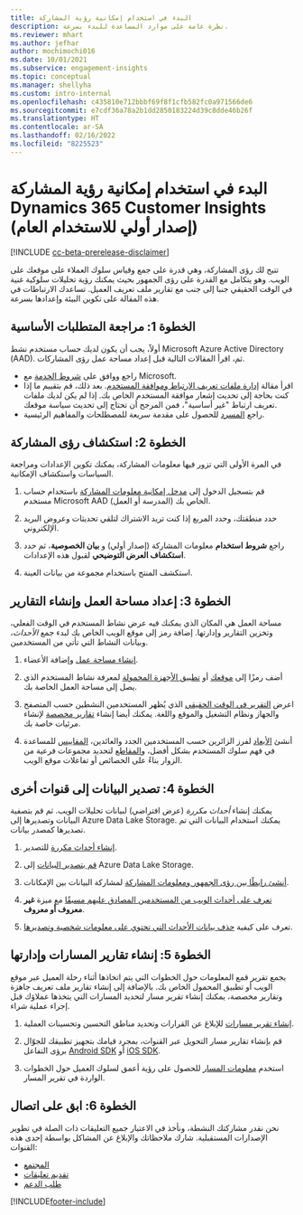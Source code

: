 ```yaml
---
title: البدء في استخدام إمكانية رؤية المشاركة
description: نظرة عامة على موارد المساعدة للبدء بسرعة.
ms.reviewer: mhart
ms.author: jefhar
author: mochimochi016
ms.date: 10/01/2021
ms.subservice: engagement-insights
ms.topic: conceptual
ms.manager: shellyha
ms.custom: intro-internal
ms.openlocfilehash: c435810e712bbbf69f8f1cfb582fc0a971566de6
ms.sourcegitcommit: e7cdf36a78a2b1dd2850183224d39c8dde46b26f
ms.translationtype: HT
ms.contentlocale: ar-SA
ms.lasthandoff: 02/16/2022
ms.locfileid: "8225523"
---
```

# <a name="get-started-with-dynamics-365-customer-insights-engagement-insights-capability-public-preview"></a>البدء في استخدام إمكانية رؤية المشاركة Dynamics 365 Customer Insights (إصدار أولي للاستخدام العام)

[!INCLUDE [cc-beta-prerelease-disclaimer](includes/cc-beta-prerelease-disclaimer.md)]

تتيح لك رؤى المشاركة، وهي قدرة على جمع وقياس سلوك العملاء على موقعك على الويب. وهو يتكامل مع القدرة على رؤى الجمهور بحيث يمكنك رؤية تحليلات سلوكية غنية في الوقت الحقيقي جنبا إلى جنب مع تقارير ملف تعريف العميل. تساعدك الارتباطات في هذه المقالة على تكوين البيئة وإعدادها بسرعة.

## <a name="step-1-review-prerequisites"></a>الخطوة 1: مراجعة ‏‫المتطلبات الأساسية

أولاً، يجب أن يكون لديك حساب مستخدم نشط Microsoft Azure Active Directory (‏AAD). ثم، اقرأ المقالات التالية قبل إعداد مساحة عمل رؤى المشاركات.

- راجع ووافق على [شروط الخدمة](terms-of-service.md) مع Microsoft.  
- اقرأ مقالة [إدارة ملفات تعريف الارتباط وموافقة المستخدم](user-consent-storage.md). بعد ذلك، قم بتقييم ما إذا كنت بحاجة إلى تحديث إشعار موافقة المستخدم الخاص بك. إذا لم يكن لديك ملفات تعريف ارتباط "غير أساسية"، فمن المرجح أن تحتاج إلى تحديث سياسة موقعك.
- راجع [المسرد](glossary.md) للحصول على مقدمة سريعة للمصطلحات والمفاهيم الرئيسية.

## <a name="step-2-explore-engagement-insights"></a>الخطوة 2: استكشاف رؤى المشاركة

في المرة الأولى التي تزور فيها معلومات المشاركة، يمكنك تكوين الإعدادات ومراجعة السياسات واستكشاف الإمكانية.

1. قم بتسجيل الدخول إلى [مدخل إمكانية معلومات المشاركة](https://home.ci.ai.dynamics.com/app/engagement-insights) باستخدام حساب مستخدم Microsoft AAD (المدرسة أو العمل) الخاص بك.

1. حدد منطقتك، وحدد المربع إذا كنت تريد الاشتراك لتلقي تحديثات وعروض البريد الإلكتروني.

1. راجع **شروط استخدام** معلومات المشاركة (إصدار أولي) و **بيان الخصوصية**، ثم حدد **استكشاف العرض التوضيحي** لقبول هذه الإعدادات.

1. استكشف المنتج باستخدام مجموعة من بيانات العينة.

##  <a name="step-3-set-up-a-workspace-and-create-reports"></a>الخطوة 3: إعداد مساحة العمل وإنشاء التقارير

مساحة العمل هي المكان الذي يمكنك فيه عرض نشاط المستخدم في الوقت الفعلي، وتخزين التقارير وإدارتها. إضافة رمز إلى موقع الويب الخاص بك لبدء جمع *الأحداث*، وبيانات النشاط التي تأتي من المستخدمين.

1. [إنشاء مساحة عمل](create-workspace.md) وإضافة الأعضاء.

1. أضف رمزًا إلى [موقعك](instrument-website.md) أو [تطبيق الأجهزة المحمولة](developer-resources.md#capture-events-from-mobile-apps) لمعرفة نشاط المستخدم الذي يصل إلى مساحة العمل الخاصة بك.

1. اعرض [التقرير في الوقت الحقيقي](view-reports.md) الذي يُظهر المستخدمين النشطين حسب المتصفح والجهاز ونظام التشغيل والموقع واللغة. يمكنك أيضا إنشاء [تقارير مخصصة](custom-reports.md) لإنشاء مرئيات خاصة بك.

1. أنشئ [الأبعاد](dimensions.md) لفرز الزائرين حسب المستخدمين الجدد والعائدين، [المقاييس](metrics.md) للمساعدة في فهم سلوك المستخدم بشكل أفضل، و[المقاطع](segments.md) لتحديد مجموعات فرعية من الزوار بناءً على الخصائص أو تفاعلات موقع الويب.
    
## <a name="step-4-export-data-to-other-channels"></a>الخطوة 4: تصدير البيانات إلى قنوات أخرى

يمكنك إنشاء *أحداث مكررة* (عرض افتراضي) لبيانات تحليلات الويب. ثم قم بتصفية البيانات وتصديرها إلى Azure Data Lake Storage. يمكنك استخدام البيانات التي تم تصديرها كمصدر بيانات.

1. [إنشاء أحداث مكررة](refined-events.md) للتصدير.

1. [قم بتصدير البيانات](export-events.md) إلى Azure Data Lake Storage.

1. [أنشئ رابطًا بين رؤى الجمهور ومعلومات المشاركة](integrate-audience-insights-engagement-insights.md) لمشاركة البيانات بين الإمكانات.

1. [تعرف على أحداث الويب من المستخدمين المصادق عليهم مسبقًا](unknown-to-known.md) مع ميزة **غير معروف أو معروف**.

1. تعرف على كيفية [حذف بيانات الأحداث التي تحتوي على معلومات شخصية وتصديرها](delete-export-personal-data.md).

## <a name="step-5-create-and-manage-funnel-reports"></a>الخطوة 5: إنشاء تقارير المسارات وإدارتها

يجمع تقرير قمع المعلومات حول الخطوات التي يتم اتخاذها أثناء رحلة العميل عبر موقع الويب أو تطبيق المحمول الخاص بك. بالإضافة إلى إنشاء تقارير ملف تعريف جاهزة وتقارير مخصصة، يمكنك إنشاء تقرير مسار لتحديد المسارات التي يتخذها عملاؤك قبل إجراء عملية شراء. 

1. [إنشاء تقرير مسارات](funnel-reports.md) للإبلاغ عن القرارات وتحديد مناطق التحسين وتحسينات العملية.

1. قم بإنشاء تقارير مسار التحويل عبر القنوات، بمجرد قيامك بتجهيز تطبيقك للجوّال برؤى التفاعل [Android SDK](get-started-android.md) أو [iOS SDK](get-started-ios.md).

1. استخدم [معلومات المسار](funnel-reports.md#funnel-insights) للحصول على رؤية أعمق لسلوك العميل حول الخطوات الواردة في تقرير المسار.
 
## <a name="step-6-stay-connected"></a>الخطوة 6: ابق على اتصال

نحن نقدر مشاركتك النشطة، ونأخذ في الاعتبار جميع التعليقات ذات الصلة في تطوير الإصدارات المستقبلية. شارك ملاحظاتك والإبلاغ عن المشاكل بواسطة إحدى هذه القنوات:
- [المجتمع](https://go.microsoft.com/fwlink/?linkid=2141648)
- [تقديم تعليقات](https://go.microsoft.com/fwlink/?linkid=2143222)
- [طلب الدعم](https://go.microsoft.com/fwlink/?linkid=2145734) 


[!INCLUDE[footer-include](../includes/footer-banner.md)]
